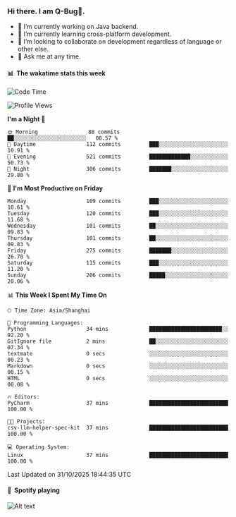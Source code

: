 ### Hi there. I am Q-Bug🐞.

- 🔭 I’m currently working on Java backend.
- 🌱 I’m currently learning cross-platform development.
- 👯 I’m looking to collaborate on development regardless of language or other else.
- 💬 Ask me at any time.

#### 📊 &nbsp;**The wakatime stats this week**  
<!--START_SECTION:waka-->
![Code Time](http://img.shields.io/badge/Code%20Time-369%20hrs%2024%20mins-blue)

![Profile Views](http://img.shields.io/badge/Profile%20Views-0-blue)

**I'm a Night 🦉** 

```text
🌞 Morning                88 commits          ██░░░░░░░░░░░░░░░░░░░░░░░   08.57 % 
🌆 Daytime                112 commits         ███░░░░░░░░░░░░░░░░░░░░░░   10.91 % 
🌃 Evening                521 commits         █████████████░░░░░░░░░░░░   50.73 % 
🌙 Night                  306 commits         ███████░░░░░░░░░░░░░░░░░░   29.80 % 
```
📅 **I'm Most Productive on Friday** 

```text
Monday                   109 commits         ███░░░░░░░░░░░░░░░░░░░░░░   10.61 % 
Tuesday                  120 commits         ███░░░░░░░░░░░░░░░░░░░░░░   11.68 % 
Wednesday                101 commits         ██░░░░░░░░░░░░░░░░░░░░░░░   09.83 % 
Thursday                 101 commits         ██░░░░░░░░░░░░░░░░░░░░░░░   09.83 % 
Friday                   275 commits         ███████░░░░░░░░░░░░░░░░░░   26.78 % 
Saturday                 115 commits         ███░░░░░░░░░░░░░░░░░░░░░░   11.20 % 
Sunday                   206 commits         █████░░░░░░░░░░░░░░░░░░░░   20.06 % 
```


📊 **This Week I Spent My Time On** 

```text
🕑︎ Time Zone: Asia/Shanghai

💬 Programming Languages: 
Python                   34 mins             ███████████████████████░░   92.20 % 
GitIgnore file           2 mins              ██░░░░░░░░░░░░░░░░░░░░░░░   07.34 % 
textmate                 0 secs              ░░░░░░░░░░░░░░░░░░░░░░░░░   00.23 % 
Markdown                 0 secs              ░░░░░░░░░░░░░░░░░░░░░░░░░   00.15 % 
HTML                     0 secs              ░░░░░░░░░░░░░░░░░░░░░░░░░   00.08 % 

🔥 Editors: 
PyCharm                  37 mins             █████████████████████████   100.00 % 

🐱‍💻 Projects: 
csv-llm-helper-spec-kit  37 mins             █████████████████████████   100.00 % 

💻 Operating System: 
Linux                    37 mins             █████████████████████████   100.00 % 
```


 Last Updated on 31/10/2025 18:44:35 UTC
<!--END_SECTION:waka-->

#### 🎵 &nbsp;**Spotify playing**  
![Alt text](https://spotify-recently-played-readme.vercel.app/api?user=e5y1o4x7kdt9kf2blu4wvmb4s&unique={true|1|on|yes})
